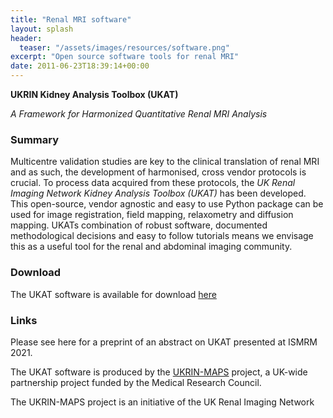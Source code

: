 ```yaml
---
title: "Renal MRI software"
layout: splash
header:
  teaser: "/assets/images/resources/software.png"
excerpt: "Open source software tools for renal MRI"
date: 2011-06-23T18:39:14+00:00
---
```


**UKRIN Kidney Analysis Toolbox (UKAT)**

*A Framework for Harmonized Quantitative Renal MRI Analysis*


### Summary

Multicentre validation studies are key to the clinical translation of renal MRI and as such, the development of harmonised, cross vendor protocols is crucial.  To process data acquired from these protocols, the *UK Renal Imaging Network Kidney Analysis Toolbox (UKAT)* has been developed. This open-source, vendor agnostic and easy to use Python package can be used for image registration, field mapping, relaxometry and diffusion mapping.  UKATs combination of robust software, documented methodological decisions and easy to follow tutorials means we envisage this as a useful tool for the renal and abdominal imaging community.

### Download

The UKAT software is available for download [here](https://github.com/UKRIN-MAPS/ukat)

### Links

Please see here for a preprint of an abstract on UKAT presented at ISMRM 2021.

The UKAT software is produced by the [UKRIN-MAPS](https://www.nottingham.ac.uk/research/groups/spmic/research/uk-renal-imaging-network/ukrin-maps.aspx) project, a UK-wide partnership project funded by the Medical Research Council.

The UKRIN-MAPS project is an initiative of the UK Renal Imaging Network